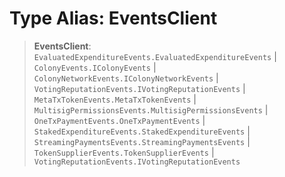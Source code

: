 # Type Alias: EventsClient

> **EventsClient**: `EvaluatedExpenditureEvents.EvaluatedExpenditureEvents` \| `ColonyEvents.IColonyEvents` \| `ColonyNetworkEvents.IColonyNetworkEvents` \| `VotingReputationEvents.IVotingReputationEvents` \| `MetaTxTokenEvents.MetaTxTokenEvents` \| `MultisigPermissionsEvents.MultisigPermissionsEvents` \| `OneTxPaymentEvents.OneTxPaymentEvents` \| `StakedExpenditureEvents.StakedExpenditureEvents` \| `StreamingPaymentsEvents.StreamingPaymentsEvents` \| `TokenSupplierEvents.TokenSupplierEvents` \| `VotingReputationEvents.IVotingReputationEvents`
